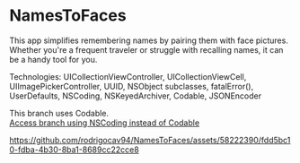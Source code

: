 # NamesToFaces

This app simplifies remembering names by pairing them with face pictures. Whether you're a frequent traveler or struggle with recalling names, it can be a handy tool for you.

Technologies: UICollectionViewController, UICollectionViewCell, UIImagePickerController, UUID, NSObject subclasses, fatalError(), UserDefaults, NSCoding, NSKeyedArchiver, Codable, JSONEncoder

This branch uses Codable.<br>
[Access branch using NSCoding instead of Codable](https://github.com/rodrigocav94/NamesToFaces/tree/main)

https://github.com/rodrigocav94/NamesToFaces/assets/58222390/fdd5bc10-fdba-4b30-8ba1-8689cc22cce8
